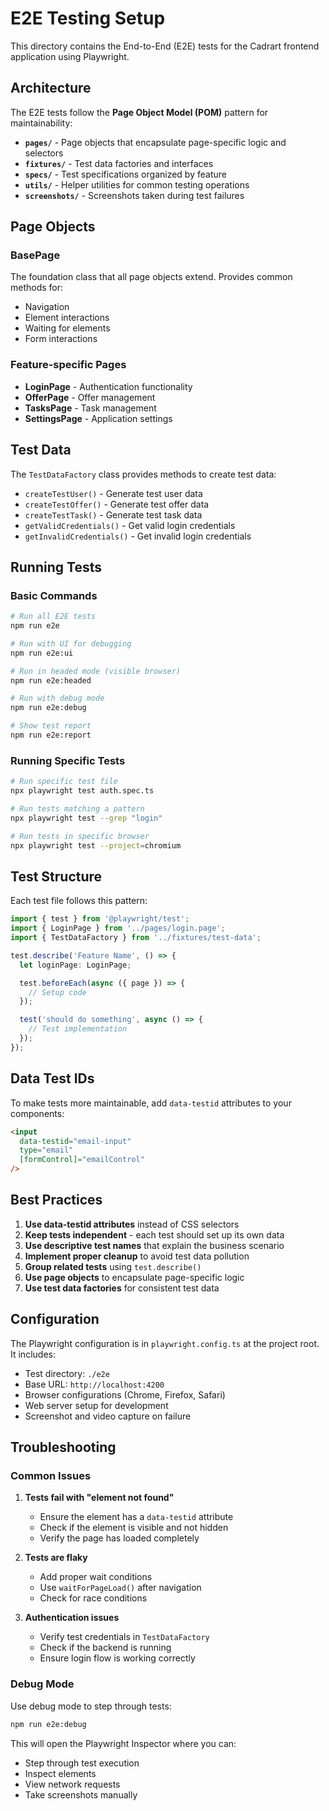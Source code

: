 # E2E Testing Setup

This directory contains the End-to-End (E2E) tests for the Cadrart frontend application using Playwright.

## Architecture

The E2E tests follow the **Page Object Model (POM)** pattern for maintainability:

- **`pages/`** - Page objects that encapsulate page-specific logic and selectors
- **`fixtures/`** - Test data factories and interfaces
- **`specs/`** - Test specifications organized by feature
- **`utils/`** - Helper utilities for common testing operations
- **`screenshots/`** - Screenshots taken during test failures

## Page Objects

### BasePage
The foundation class that all page objects extend. Provides common methods for:
- Navigation
- Element interactions
- Waiting for elements
- Form interactions

### Feature-specific Pages
- **LoginPage** - Authentication functionality
- **OfferPage** - Offer management
- **TasksPage** - Task management
- **SettingsPage** - Application settings

## Test Data

The `TestDataFactory` class provides methods to create test data:
- `createTestUser()` - Generate test user data
- `createTestOffer()` - Generate test offer data
- `createTestTask()` - Generate test task data
- `getValidCredentials()` - Get valid login credentials
- `getInvalidCredentials()` - Get invalid login credentials

## Running Tests

### Basic Commands
```bash
# Run all E2E tests
npm run e2e

# Run with UI for debugging
npm run e2e:ui

# Run in headed mode (visible browser)
npm run e2e:headed

# Run with debug mode
npm run e2e:debug

# Show test report
npm run e2e:report
```

### Running Specific Tests
```bash
# Run specific test file
npx playwright test auth.spec.ts

# Run tests matching a pattern
npx playwright test --grep "login"

# Run tests in specific browser
npx playwright test --project=chromium
```

## Test Structure

Each test file follows this pattern:
```typescript
import { test } from '@playwright/test';
import { LoginPage } from '../pages/login.page';
import { TestDataFactory } from '../fixtures/test-data';

test.describe('Feature Name', () => {
  let loginPage: LoginPage;

  test.beforeEach(async ({ page }) => {
    // Setup code
  });

  test('should do something', async () => {
    // Test implementation
  });
});
```

## Data Test IDs

To make tests more maintainable, add `data-testid` attributes to your components:

```html
<input 
  data-testid="email-input"
  type="email" 
  [formControl]="emailControl"
/>
```

## Best Practices

1. **Use data-testid attributes** instead of CSS selectors
2. **Keep tests independent** - each test should set up its own data
3. **Use descriptive test names** that explain the business scenario
4. **Implement proper cleanup** to avoid test data pollution
5. **Group related tests** using `test.describe()`
6. **Use page objects** to encapsulate page-specific logic
7. **Use test data factories** for consistent test data

## Configuration

The Playwright configuration is in `playwright.config.ts` at the project root. It includes:
- Test directory: `./e2e`
- Base URL: `http://localhost:4200`
- Browser configurations (Chrome, Firefox, Safari)
- Web server setup for development
- Screenshot and video capture on failure

## Troubleshooting

### Common Issues

1. **Tests fail with "element not found"**
   - Ensure the element has a `data-testid` attribute
   - Check if the element is visible and not hidden
   - Verify the page has loaded completely

2. **Tests are flaky**
   - Add proper wait conditions
   - Use `waitForPageLoad()` after navigation
   - Check for race conditions

3. **Authentication issues**
   - Verify test credentials in `TestDataFactory`
   - Check if the backend is running
   - Ensure login flow is working correctly

### Debug Mode

Use debug mode to step through tests:
```bash
npm run e2e:debug
```

This will open the Playwright Inspector where you can:
- Step through test execution
- Inspect elements
- View network requests
- Take screenshots manually 
